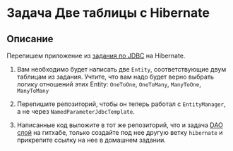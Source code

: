 # Задача Две таблицы с Hibernate

## Описание
Перепишем приложение из [задания по JDBC](../taskEx3_1/db_connection/README.md) на Hibernate.

1. Вам необходимо будет написать две `Entity`, соответствующие двум таблицам из задания. Учтите, что вам надо будет верно выбрать логику отношений этих Entity: `OneToOne`, `OneToMany`, `ManyToOne`, `ManyToMany`

2. Перепишите репозиторий, чтобы он теперь работал с `EntityManager`, а не через `NamedParameterJdbcTemplate`.

3. Написанные код выложите в тот же репозиторий, что и задача [DAO слой](../taskEx3_1/db_connection/README.md) на гитхабe, только создайте под нее другую ветку `hibernate` и прикрепите ссылку на нее в домашнем задании.